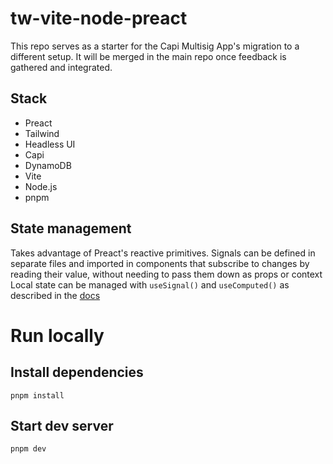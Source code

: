 # tw-vite-node-preact

This repo serves as a starter for the Capi Multisig App's migration to a different setup.
It will be merged in the main repo once feedback is gathered and integrated.

## Stack

- Preact
- Tailwind
- Headless UI
- Capi
- DynamoDB
- Vite
- Node.js
- pnpm

## State management

Takes advantage of Preact's reactive primitives.
Signals can be defined in separate files and imported in components that subscribe to changes by reading their value, without needing to pass them down as props or context
Local state can be managed with `useSignal()` and `useComputed()` as described in the [docs](https://preactjs.com/guide/v10/signals/#local-state-with-signals)

# Run locally

## Install dependencies

`pnpm install`

## Start dev server

`pnpm dev`
